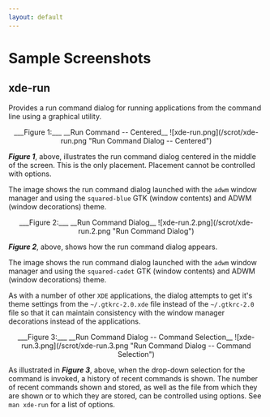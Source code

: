 ```yaml
---
layout: default
---
```

Sample Screenshots
===============

xde-run
---------------

Provides a run command dialog for running applications from the command
line using a graphical utility.

<div style="text-align: center;" markdown="1">
___Figure 1:___  __Run Command -- Centered__
![xde-run.png](/scrot/xde-run.png "Run Command Dialog -- Centered")
</div>

___Figure 1___, above, illustrates the run command dialog centered in the
middle of the screen.  This is the only placement.  Placement cannot be
controlled with options.

The image shows the run command dialog launched with the ``adwm``
window manager and using the ``squared-blue`` GTK (window contents) and
ADWM (window decorations) theme.

<div style="text-align: center;" markdown="1">
___Figure 2:___  __Run Command Dialog__
![xde-run.2.png](/scrot/xde-run.2.png "Run Command Dialog")
</div>

___Figure 2___, above, shows how the run command dialog appears.

The image shows the run command dialog launched with the ``adwm``
window manager and using the ``squared-cadet`` GTK (window contents) and
ADWM (window decorations) theme.

As with a number of other ``XDE`` applications, the dialog attempts to
get it's theme settings from the ``~/.gtkrc-2.0.xde`` file instead of
the ``~/.gtkrc-2.0`` file so that it can maintain consistency with the
window manager decorations instead of the applications.

<div style="text-align: center;" markdown="1">
___Figure 3:___  __Run Command Dialog -- Command Selection__
![xde-run.3.png](/scrot/xde-run.3.png "Run Command Dialog -- Command Selection")
</div>

As illustrated in ___Figure 3___, above, when the drop-down selection
for the command is invoked, a history of recent commands is shown.  The
number of recent commands shown and stored, as well as the file from
which they are shown or to which they are stored, can be controlled
using options.  See ``man xde-run`` for a list of options.


[ vim: set ft=markdown sw=4 tw=72 nocin nosi fo+=tcqlorn spell: ]: #
